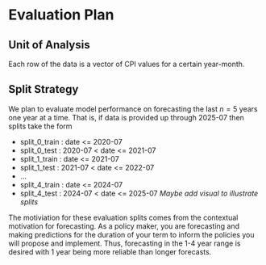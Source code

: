 # Evaluation Plan
## Unit of Analysis
Each row of the data is a vector of CPI values for a certain year-month. 
## Split Strategy
We plan to evaluate model performance on forecasting the last $n=5$ years one year at a time. That is, if data is provided up through 2025-07 then splits take the form
- split_0_train : date <= 2020-07
- split_0_test : 2020-07 < date <= 2021-07
- split_1_train : date <= 2021-07
- split_1_test : 2021-07 < date <= 2022-07
- ...
- split_4_train : date <= 2024-07
- split_4_test : 2024-07 < date <= 2025-07
*Maybe add visual to illustrate splits*

The motiviation for these evaluation splits comes from the contextual motivation for forecasting. As a policy maker, you are forecasting and making predictions for the duration of your term to inform the policies you will propose and implement. Thus, forecasting in the 1-4 year range is desired with 1 year being more reliable than longer forecasts. 
